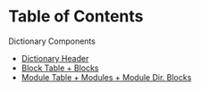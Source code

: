 # Table of Contents

Dictionary Components
* [Dictionary Header](DictionaryHeader.md)
* [Block Table + Blocks](BlockTable_Blocks.md)
* [Module Table + Modules + Module Dir. Blocks](ModuleTable_Modules.md)